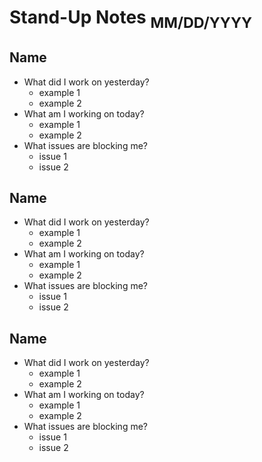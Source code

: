 # **Stand-Up Notes** <sub>MM/DD/YYYY</sub>
## Name
- What did I work on yesterday?
  - example 1
  - example 2
- What am I working on today?
  - example 1
  - example 2
- What issues are blocking me?
  - issue 1
  - issue 2
## Name
- What did I work on yesterday?
  - example 1
  - example 2
- What am I working on today?
  - example 1
  - example 2
- What issues are blocking me?
  - issue 1
  - issue 2
## Name
- What did I work on yesterday?
  - example 1
  - example 2
- What am I working on today?
  - example 1
  - example 2
- What issues are blocking me?
  - issue 1
  - issue 2
  
